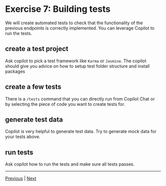 
# Exercise 7: Building tests

We will create automated tests to check that the functionality of the previous endpoints is correctly implemented. You can leverage Copilot to run the tests. 

## create a test project

Ask copilot to pick a test framework like `Karma` or `Jasmine`. The copilot should give you advice on how to setup test folder structure and install packages

## create a few tests

There is a `/tests` command that you can directly run from Copilot Chat or by selecting the piece of code you want to create tests for.

## generate test data

Copilot is very helpful to generate test data. Try to generate mock data for your tests above.

## run tests

Ask copilot how to run the tests and make sure all tests passes.

---------------
[Previous](./exercise-6.md) | [Next](./exercise-8.md)